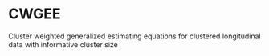 # CWGEE
Cluster weighted generalized estimating equations for clustered longitudinal data with informative cluster size
